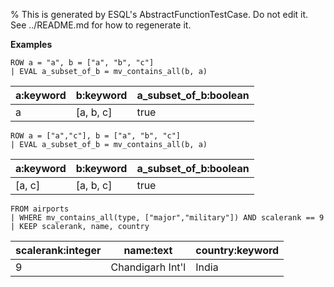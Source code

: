 % This is generated by ESQL's AbstractFunctionTestCase. Do not edit it. See ../README.md for how to regenerate it.

**Examples**

```esql
ROW a = "a", b = ["a", "b", "c"]
| EVAL a_subset_of_b = mv_contains_all(b, a)
```

| a:keyword | b:keyword | a_subset_of_b:boolean |
| --- | --- | --- |
| a | [a, b, c] | true |

```esql
ROW a = ["a","c"], b = ["a", "b", "c"]
| EVAL a_subset_of_b = mv_contains_all(b, a)
```

| a:keyword | b:keyword | a_subset_of_b:boolean |
| --- | --- | --- |
| [a, c] | [a, b, c] | true |

```esql
FROM airports
| WHERE mv_contains_all(type, ["major","military"]) AND scalerank == 9
| KEEP scalerank, name, country
```

| scalerank:integer | name:text | country:keyword |
| --- | --- | --- |
| 9 | Chandigarh Int'l | India |


